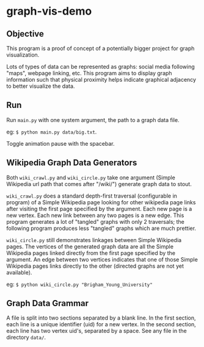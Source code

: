 # graph-vis-demo

## Objective

This program is a proof of concept of a potentially bigger project for graph visualization.

Lots of types of data can be represented as graphs: social media following "maps", webpage linking, etc. This program aims to display graph information such that physical proximity helps indicate graphical adjacency to better visualize the data.

## Run

Run `main.py` with one system argument, the path to a graph data file.

eg: `$ python main.py data/big.txt`.

Toggle animation pause with the spacebar.

## Wikipedia Graph Data Generators

Both `wiki_crawl.py` and `wiki_circle.py` take one argument (Simple Wikipedia url path that comes after "/wiki/") generate graph data to stout.

`wiki_crawl.py` does a standard depth-first traversal (configurable in program) of a Simple Wikipedia page looking for other wikipedia page links after visiting the first page specified by the argument. Each new page is a new vertex. Each new link between any two pages is a new edge. This program generates a lot of "tangled" graphs with only 2 traversals; the following program produces less "tangled" graphs which are much prettier.

`wiki_circle.py` still demonstrates linkages between Simple Wikipedia pages. The vertices of the generated graph data are all the Simple Wikipedia pages linked directly from the first page specified by the argument. An edge between two vertices indicates that one of those Simple Wikipedia pages links directly to the other (directed graphs are not yet available).

eg: `$ python wiki_circle.py "Brigham_Young_University"`

## Graph Data Grammar

A file is split into two sections separated by a blank line. In the first section, each line is a unique identifier (uid) for a new vertex. In the second section, each line has two vertex uid's, separated by a space. See any file in the directory `data/`.
